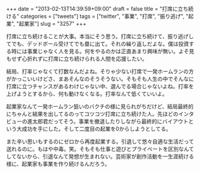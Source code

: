 +++
date = "2013-02-13T14:39:59+09:00"
draft = false
title = "打席に立ち続ける"
categories = ["tweets"]
tags = ["twitter", "事業", "打席", "振り逃げ", "起業", "起業家"]
slug = "3257"
+++

打席に立ち続けることが大事。本当にそう思う。打席に立ち続けて、振り逃げしてでも、デッドボール受けてでも塁に出て。それの繰り返しだよな。僕は投資する時には事業じゃなく人を見る。何をやるのかは正直あまり興味が無い。よそ見もせず心折れずに打席に立ち続けられる人間を応援したい。

結局、打率じゃなくて打数なんだよね。そりゃ少ない打席で一発ホームランの方がかっこいいけどさ、まあそんなのそうそうない。そもそも人生の中でそんなに打席に立つチャンスがあるわけじゃない中、選んでる場合じゃないよね。打率を上げようとするから、何も動けなくなる。打率なんて低くていいよ。

起業家なんて一発ホームラン狙いのバクチの様に見られがちだけど、結局最終的にちゃんと結果を出してるのってコツコツ打席に立ち続けた人。先ほどのインタビューの進太郎君だってそう。事業を撤退したりしながら最終的にバイアウトという大成功を手にした。そして二度目の起業を0からしようとしてる。

また辛い思いもするのにゼロから再度起業する。引退して悠々自適な生活だって送れるのに。もはや中毒。笑。そもそも仕事と遊びとプライベートを区別なんてしてないから、引退なんて発想が生まれない。芸術家が創作活動を一生涯続ける様に、起業家も事業を作り続けるんだろう。
